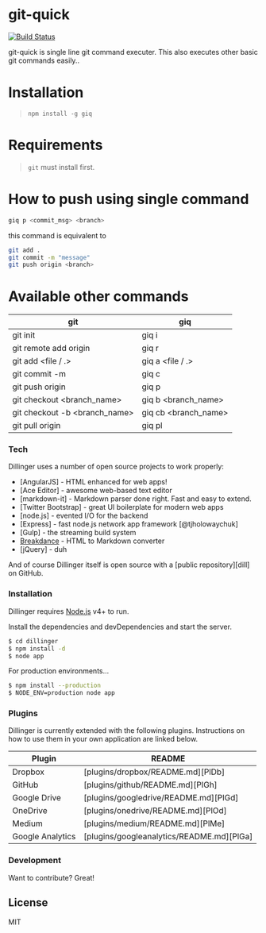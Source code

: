 # git-quick

[![Build Status](https://travis-ci.org/joemccann/dillinger.svg?branch=master)](https://travis-ci.org/joemccann/dillinger)

git-quick is single line git command executer. This also executes other basic git commands easily..

# Installation
> ```npm install -g giq```

# Requirements
> ``` git ``` must install first.
 
# How to push using single command
```sh
giq p <commit_msg> <branch>
```
this command is equivalent to 
```sh
git add .
git commit -m "message"
git push origin <branch>
```

# Available other commands

| git | giq |
| ------ | ------ |
| git init | giq i |
| git remote add origin <repo link>  | giq r <repo link>|
| git add <file / .> | giq a <file / .> |
| git commit -m <message> | giq c <message> |
| git push origin <branch>  | giq p <branch> |
| git checkout <branch_name> | giq b <branch_name> |
| git checkout -b <branch_name> | giq cb <branch_name> |
| git pull origin <branch> | giq pl <branch> |


### Tech

Dillinger uses a number of open source projects to work properly:

* [AngularJS] - HTML enhanced for web apps!
* [Ace Editor] - awesome web-based text editor
* [markdown-it] - Markdown parser done right. Fast and easy to extend.
* [Twitter Bootstrap] - great UI boilerplate for modern web apps
* [node.js] - evented I/O for the backend
* [Express] - fast node.js network app framework [@tjholowaychuk]
* [Gulp] - the streaming build system
* [Breakdance](https://breakdance.github.io/breakdance/) - HTML to Markdown converter
* [jQuery] - duh

And of course Dillinger itself is open source with a [public repository][dill]
 on GitHub.

### Installation

Dillinger requires [Node.js](https://nodejs.org/) v4+ to run.

Install the dependencies and devDependencies and start the server.

```sh
$ cd dillinger
$ npm install -d
$ node app
```

For production environments...

```sh
$ npm install --production
$ NODE_ENV=production node app
```

### Plugins

Dillinger is currently extended with the following plugins. Instructions on how to use them in your own application are linked below.

| Plugin | README |
| ------ | ------ |
| Dropbox | [plugins/dropbox/README.md][PlDb] |
| GitHub | [plugins/github/README.md][PlGh] |
| Google Drive | [plugins/googledrive/README.md][PlGd] |
| OneDrive | [plugins/onedrive/README.md][PlOd] |
| Medium | [plugins/medium/README.md][PlMe] |
| Google Analytics | [plugins/googleanalytics/README.md][PlGa] |


### Development

Want to contribute? Great!



License
----

MIT
